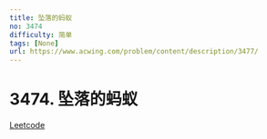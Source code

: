 ```yaml
---
title: 坠落的蚂蚁
no: 3474
difficulty: 简单
tags: [None]
url: https://www.acwing.com/problem/content/description/3477/
---
```


# 3474. 坠落的蚂蚁

[Leetcode](https://www.acwing.com/problem/content/description/3477/)

